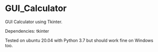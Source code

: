 # GUI_Calculator
GUI Calculator using Tkinter.

Dependencies: tkinter

Tested on ubuntu 20.04 with Python 3.7 but should work fine on Windows too.
